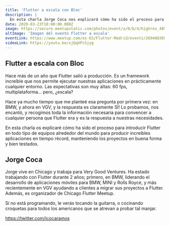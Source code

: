 ```yaml
---
title: 'Flutter a escala con Bloc'
description: |
  En esta charla Jorge Coca nos explicará cómo ha sido el proceso para introducir Flutter en todo tipo de equipos alrededor del mundo.
date: 2020-03-23T18:00:00.000Z
image: https://secure.meetupstatic.com/photos/event/a/0/b/4/highres_489821140.jpeg
altImage: 'Imagen del evento Flutter a escala'
eventLink: https://www.meetup.com/es-ES/Flutter-Madrid/events/269488369/
videoLink: https://youtu.be/xjQqXPcSjyg
---
```


## Flutter a escala con Bloc

Hace más de un año que Flutter salió a producción. Es un framework increíble que nos permite ejecutar nuestras aplicaciones en prácticamente cualquier entorno. Las expectativas son muy altas: 60 fps, multiplataforma… pero, ¿escala?

Hace ya mucho tiempo que me planteé esa pregunta por primera vez: en BMW, y ahora en VGV, y la respuesta es claramente SÍ! Lo probamos, nos encantó, y recogimos toda la información necesaria para convencer a cualquier persona que Flutter era y es la respuesta a nuestras necesidades.

En esta charla os explicaré cómo ha sido el proceso para introducir Flutter en todo tipo de equipos alrededor del mundo para producir increíbles aplicaciones en tiempo récord, manteniendo los proyectos en buena forma y bien testados.

## Jorge Coca

Jorge vive en Chicago y trabaja para Very Good Ventures. Ha estado trabajando con Flutter durante 2 años; primero, en BMW, liderando el desarrollo de aplicaciones móviles para BMW, MINI y Rolls Royce, y más recientemente en VGV ayudando a clientes a migrar sus proyectos a Flutter. Además, es organizador de Chicago Flutter Meetup.

Si no está programando, le verás tocando la guitarra, o cocinando croquetas para todos los americanos que se atrevan a probar tal manjar.

https://twitter.com/jcocaramos
